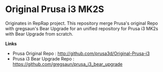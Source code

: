 # Original Prusa i3 MK2S

Originates in RepRap project.
This repository merge Prusa's original Repo with gregsaun's Bear Upgrade for an unified repository for Prusa i3 MK2s with Bear Upgrade from scratch.

**Links**

 * Prusa Original Repo : http://github.com/prusa3d/Original-Prusa-i3
 * Prusa i3 Bear Upgrade Repo : https://github.com/gregsaun/prusa_i3_bear_upgrade